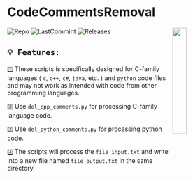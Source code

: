 CodeCommentsRemoval
==========================================================================================================================================

<img width=25% align="right" src="https://github.com/AlexeyLepov/CodeCommentsRemoval/assets/77492646/015a4a51-bec7-4786-b8d3-1adc5ea0c096"/>

![Repo](https://img.shields.io/github/repo-size/AlexeyLepov/CodeCommentsRemoval?style=for-the-badge)
![LastCommint](https://img.shields.io/github/last-commit/AlexeyLepov/CodeCommentsRemoval?style=for-the-badge)
![Releases](https://img.shields.io/github/downloads/AlexeyLepov/CodeCommentsRemoval/total?style=for-the-badge)

## ` 💡 Features: `

`1️⃣` These scripts is specifically designed for C-family languages ( `c`, `c++`, `c#`, `java`, etc. ) and `python` code files and may not work as intended with code from other programming languages.

`2️⃣` Use `del_cpp_comments.py` for processing C-family language code.

`3️⃣` Use `del_python_comments.py` for processing python code. 

`4️⃣` The scripts will process the `file_input.txt` and write into a new file named `file_output.txt` in the same directory.



